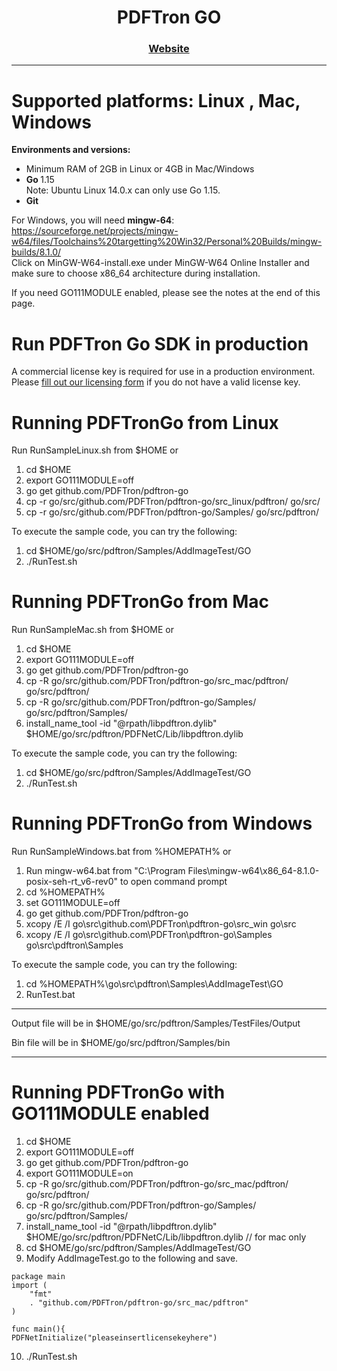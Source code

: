 <div align="center">
  
  
  <h1>PDFTron GO</h1>
  
  <p>
    
  </p>

  <h3>
    <a href="https://www.pdftron.com/documentation/go/">Website</a>
  </h3>

</div>

<hr/>

# Supported platforms: Linux , Mac, Windows <br/>

<strong>Environments and versions:</strong> <br/>
- Minimum RAM of 2GB in Linux or 4GB in Mac/Windows
- <strong>Go </strong>1.15 <br/> Note: Ubuntu Linux 14.0.x can only use Go 1.15. 
- <strong>Git</strong><br/>

For Windows, you will need <strong>mingw-64</strong>: <br/>
https://sourceforge.net/projects/mingw-w64/files/Toolchains%20targetting%20Win32/Personal%20Builds/mingw-builds/8.1.0/<br/>
Click on MinGW-W64-install.exe under MinGW-W64 Online Installer and make sure to choose x86_64 architecture during installation. <br/>

If you need GO111MODULE enabled, please see the notes at the end of this page. 

# Run PDFTron Go SDK in production
A commercial license key is required for use in a production environment. Please <a href="https://www.pdftron.com/licensing/">fill out our licensing form</a> if you do not have a valid license key. 

# Running PDFTronGo from Linux

Run RunSampleLinux.sh from $HOME or <br/>
1. cd $HOME
2. export GO111MODULE=off
3. go get github.com/PDFTron/pdftron-go
4. cp -r go/src/github.com/PDFTron/pdftron-go/src_linux/pdftron/ go/src/
5. cp -r go/src/github.com/PDFTron/pdftron-go/Samples/ go/src/pdftron/

To execute the sample code, you can try the following: <br/>
1. cd $HOME/go/src/pdftron/Samples/AddImageTest/GO
2. ./RunTest.sh 


# Running PDFTronGo from Mac

Run RunSampleMac.sh from $HOME or <br/>
1. cd $HOME
2. export GO111MODULE=off
3. go get github.com/PDFTron/pdftron-go
4. cp -R go/src/github.com/PDFTron/pdftron-go/src_mac/pdftron/ go/src/pdftron/
5. cp -R go/src/github.com/PDFTron/pdftron-go/Samples/ go/src/pdftron/Samples/
6. install_name_tool -id "@rpath/libpdftron.dylib" $HOME/go/src/pdftron/PDFNetC/Lib/libpdftron.dylib

To execute the sample code, you can try the following: <br/>
1. cd $HOME/go/src/pdftron/Samples/AddImageTest/GO
2. ./RunTest.sh 


# Running PDFTronGo from Windows 

Run RunSampleWindows.bat from %HOMEPATH% or <br/>
1. Run mingw-w64.bat from "C:\Program Files\mingw-w64\x86_64-8.1.0-posix-seh-rt_v6-rev0" to open command prompt
2. cd %HOMEPATH%
3. set GO111MODULE=off 
4. go get github.com/PDFTron/pdftron-go
5. xcopy /E /I go\src\github.com\PDFTron\pdftron-go\src_win go\src
6. xcopy /E /I go\src\github.com\PDFTron\pdftron-go\Samples go\src\pdftron\Samples

To execute the sample code, you can try the following: <br/>
1. cd %HOMEPATH%\go\src\pdftron\Samples\AddImageTest\GO  
2. RunTest.bat

<hr/>

Output file will be in $HOME/go/src/pdftron/Samples/TestFiles/Output

Bin file will be in $HOME/go/src/pdftron/Samples/bin

<hr/>

# Running PDFTronGo with GO111MODULE enabled
1. cd $HOME
2. export GO111MODULE=off
3. go get github.com/PDFTron/pdftron-go
4. export GO111MODULE=on
5. cp -R go/src/github.com/PDFTron/pdftron-go/src_mac/pdftron/ go/src/pdftron/
6. cp -R go/src/github.com/PDFTron/pdftron-go/Samples/ go/src/pdftron/Samples/
7. install_name_tool -id "@rpath/libpdftron.dylib" $HOME/go/src/pdftron/PDFNetC/Lib/libpdftron.dylib // for mac only
8. cd $HOME/go/src/pdftron/Samples/AddImageTest/GO
9. Modify AddImageTest.go to the following and save.
```
package main
import (
	"fmt"
	. "github.com/PDFTron/pdftron-go/src_mac/pdftron" 
)

func main(){
PDFNetInitialize("pleaseinsertlicensekeyhere")
```
10. ./RunTest.sh

